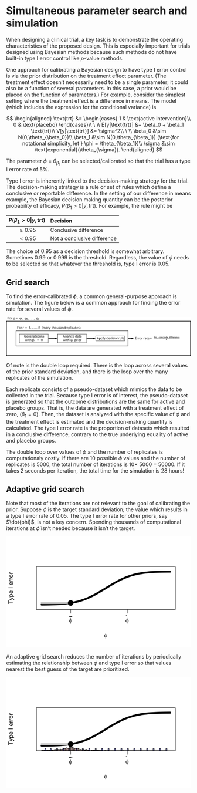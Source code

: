 # Simultaneous parameter search and simulation

When designing a clinical trial, a key task is to demonstrate the
operating characteristics of the proposed design. This is especially
important for trials designed using Bayesian methods because such
methods do not have built-in type I error control like $p$-value
methods.

One approach for calibrating a Bayesian design to have type I error
control is via the prior distribution on the treatment effect parameter.
(The treatment effect doesn’t necessarily need to be a single parameter;
it could also be a function of several parameters. In this case, a prior
would be placed on the function of parameters.) For example, consider
the simplest setting where the treatment effect is a difference in
means. The model (which includes the expression for the conditional
variance) is

$$
\begin{aligned}
\text{trt} &= \begin{cases} 
1 & \text{active intervention}\\
0 & \text{placebo}
\end{cases}\\
\ \\
E[y|\text{trt}] &= \beta_0 + \beta_1 \text{trt}\\
V[y|\text{trt}] &= \sigma^2\\
\ \\
\beta_0 &\sim N(0,\theta_{\beta_0})\\
\beta_1 &\sim N(0,\theta_{\beta_1}) (\text{for notational simplicity, let } \phi = \theta_{\beta_1})\\
\sigma &\sim \text{exponential}(\theta_{\sigma}).
\end{aligned}
$$

The parameter $\phi$ = $\theta_{\beta_1}$ can be selected/calibrated so
that the trial has a type I error rate of 5%.

Type I error is inherently linked to the decision-making strategy for
the trial. The decision-making strategy is a rule or set of rules which
define a conclusive or reportable difference. In the setting of our
difference in means example, the Bayesian decision making quantity can
be the posterior probability of efficacy, $P(\beta_1>0|y, \text{trt})$.
For example, the rule might be

| $P(\beta_1>0\vert y, \text{trt})$ | Decision                    |
|:---------------------------------:|:----------------------------|
|            $\geq 0.95$            | Conclusive difference       |
|             $< 0.95$              | Not a conclusive difference |

The choice of $0.95$ as a decision threshold is somewhat arbitrary.
Sometimes $0.99$ or $0.999$ is the threshold. Regardless, the value of
$\phi$ needs to be selected so that whatever the threshold is, type I
error is 0.05.

## Grid search

To find the error-calibrated $\phi$, a common general-purpose approach
is simulation. The figure below is a common approach for finding the
error rate for several values of $\phi$.

![](dynamic-grid-search-simulation_files/figure-gfm/unnamed-chunk-2-1.svg)<!-- -->

Of note is the double loop required. There is the loop across several
values of the prior standard deviation, and there is the loop over the
many replicates of the simulation.

Each replicate consists of a pseudo-dataset which mimics the data to be
collected in the trial. Because type I error is of interest, the
pseudo-dataset is generated so that the outcome distributions are the
same for active and placebo groups. That is, the data are generated with
a treatment effect of zero, ($\beta_1=0$). Then, the dataset is analyzed
with the specific value of $\phi$ and the treatment effect is estimated
and the decision-making quantity is calculated. The type I error rate is
the proportion of datasets which resulted in a conclusive difference,
contrary to the true underlying equality of active and placebo groups.

The double loop over values of $\phi$ and the number of replicates is
computationaly costly. If there are 10 possible $\phi$ values and the
number of replicates is 5000, the total number of iterations is
10$\times$ 5000 = 50000. If it takes 2 seconds per iteration, the total
time for the simulation is 28 hours!

## Adaptive grid search

Note that most of the iterations are not relevant to the goal of
calibrating the prior. Suppose $\tilde{\phi}$ is the target standard
deviation; the value which results in a type I error rate of 0.05. The
type I error rate for other priors, say $\dot{phi}$, is not a key
concern. Spending thousands of computational iterations at $\dot{\phi}$
isn’t needed because it isn’t the target.

![](dynamic-grid-search-simulation_files/figure-gfm/unnamed-chunk-3-1.svg)<!-- -->

An adaptive grid search reduces the number of iterations by periodically
estimating the relationship between $\phi$ and type I error so that
values nearest the best guess of the target are prioritized.

![](dynamic-grid-search-simulation_files/figure-gfm/unnamed-chunk-4-1.svg)<!-- -->
